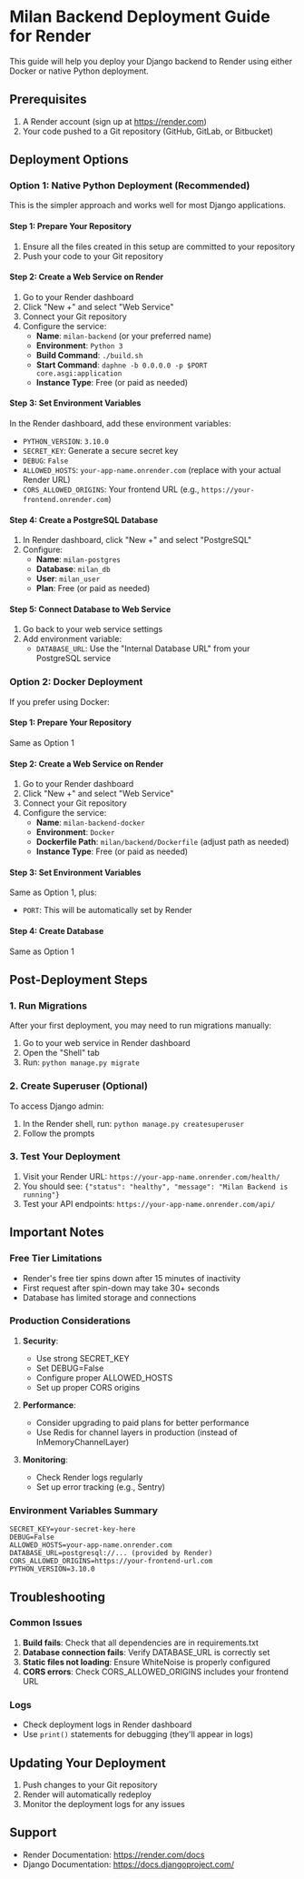 # Milan Backend Deployment Guide for Render

This guide will help you deploy your Django backend to Render using either Docker or native Python deployment.

## Prerequisites

1. A Render account (sign up at https://render.com)
2. Your code pushed to a Git repository (GitHub, GitLab, or Bitbucket)

## Deployment Options

### Option 1: Native Python Deployment (Recommended)

This is the simpler approach and works well for most Django applications.

#### Step 1: Prepare Your Repository
1. Ensure all the files created in this setup are committed to your repository
2. Push your code to your Git repository

#### Step 2: Create a Web Service on Render
1. Go to your Render dashboard
2. Click "New +" and select "Web Service"
3. Connect your Git repository
4. Configure the service:
   - **Name**: `milan-backend` (or your preferred name)
   - **Environment**: `Python 3`
   - **Build Command**: `./build.sh`
   - **Start Command**: `daphne -b 0.0.0.0 -p $PORT core.asgi:application`
   - **Instance Type**: Free (or paid as needed)

#### Step 3: Set Environment Variables
In the Render dashboard, add these environment variables:
- `PYTHON_VERSION`: `3.10.0`
- `SECRET_KEY`: Generate a secure secret key
- `DEBUG`: `False`
- `ALLOWED_HOSTS`: `your-app-name.onrender.com` (replace with your actual Render URL)
- `CORS_ALLOWED_ORIGINS`: Your frontend URL (e.g., `https://your-frontend.onrender.com`)

#### Step 4: Create a PostgreSQL Database
1. In Render dashboard, click "New +" and select "PostgreSQL"
2. Configure:
   - **Name**: `milan-postgres`
   - **Database**: `milan_db`
   - **User**: `milan_user`
   - **Plan**: Free (or paid as needed)

#### Step 5: Connect Database to Web Service
1. Go back to your web service settings
2. Add environment variable:
   - `DATABASE_URL`: Use the "Internal Database URL" from your PostgreSQL service

### Option 2: Docker Deployment

If you prefer using Docker:

#### Step 1: Prepare Your Repository
Same as Option 1

#### Step 2: Create a Web Service on Render
1. Go to your Render dashboard
2. Click "New +" and select "Web Service"
3. Connect your Git repository
4. Configure the service:
   - **Name**: `milan-backend-docker`
   - **Environment**: `Docker`
   - **Dockerfile Path**: `milan/backend/Dockerfile` (adjust path as needed)
   - **Instance Type**: Free (or paid as needed)

#### Step 3: Set Environment Variables
Same as Option 1, plus:
- `PORT`: This will be automatically set by Render

#### Step 4: Create Database
Same as Option 1

## Post-Deployment Steps

### 1. Run Migrations
After your first deployment, you may need to run migrations manually:
1. Go to your web service in Render dashboard
2. Open the "Shell" tab
3. Run: `python manage.py migrate`

### 2. Create Superuser (Optional)
To access Django admin:
1. In the Render shell, run: `python manage.py createsuperuser`
2. Follow the prompts

### 3. Test Your Deployment
1. Visit your Render URL: `https://your-app-name.onrender.com/health/`
2. You should see: `{"status": "healthy", "message": "Milan Backend is running"}`
3. Test your API endpoints: `https://your-app-name.onrender.com/api/`

## Important Notes

### Free Tier Limitations
- Render's free tier spins down after 15 minutes of inactivity
- First request after spin-down may take 30+ seconds
- Database has limited storage and connections

### Production Considerations
1. **Security**: 
   - Use strong SECRET_KEY
   - Set DEBUG=False
   - Configure proper ALLOWED_HOSTS
   - Set up proper CORS origins

2. **Performance**:
   - Consider upgrading to paid plans for better performance
   - Use Redis for channel layers in production (instead of InMemoryChannelLayer)

3. **Monitoring**:
   - Check Render logs regularly
   - Set up error tracking (e.g., Sentry)

### Environment Variables Summary
```
SECRET_KEY=your-secret-key-here
DEBUG=False
ALLOWED_HOSTS=your-app-name.onrender.com
DATABASE_URL=postgresql://... (provided by Render)
CORS_ALLOWED_ORIGINS=https://your-frontend-url.com
PYTHON_VERSION=3.10.0
```

## Troubleshooting

### Common Issues
1. **Build fails**: Check that all dependencies are in requirements.txt
2. **Database connection fails**: Verify DATABASE_URL is correctly set
3. **Static files not loading**: Ensure WhiteNoise is properly configured
4. **CORS errors**: Check CORS_ALLOWED_ORIGINS includes your frontend URL

### Logs
- Check deployment logs in Render dashboard
- Use `print()` statements for debugging (they'll appear in logs)

## Updating Your Deployment
1. Push changes to your Git repository
2. Render will automatically redeploy
3. Monitor the deployment logs for any issues

## Support
- Render Documentation: https://render.com/docs
- Django Documentation: https://docs.djangoproject.com/